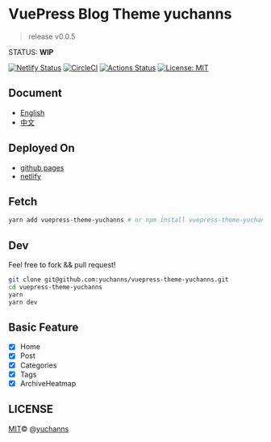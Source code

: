 # VuePress Blog Theme yuchanns

> release v0.0.5

STATUS: **WIP**

[![Netlify Status](https://api.netlify.com/api/v1/badges/adac5706-bf93-419a-a239-782fa94d4358/deploy-status)](https://app.netlify.com/sites/vuepress-theme-yuchanns/deploys)
[![CircleCI](https://circleci.com/gh/yuchanns/vuepress-theme-yuchanns/tree/master.svg?style=svg&circle-token=7d312c35e3cb469cdfef653f334741bb26052888)](https://circleci.com/gh/yuchanns/vuepress-theme-yuchanns/tree/master)
[![Actions Status](https://github.com/yuchanns/vuepress-theme-yuchanns/workflows/Node%20CI/badge.svg)](https://github.com/yuchanns/vuepress-theme-yuchanns/actions)
[![License: MIT](https://img.shields.io/badge/License-MIT-yellow.svg)](https://github.com/yuchanns/vuepress-theme-yuchanns/blob/master/LICENSE)

## Document
* [English](https://vuepress-theme-yuchanns.yuchanns.xyz/posts/2020/01/01/guide-en/)
* [中文](https://vuepress-theme-yuchanns.yuchanns.xyz/posts/2019/12/31/guide/)

## Deployed On
* [github pages](http://demo.yuchanns.xyz)
* [netlify](https://vuepress-theme-yuchanns.yuchanns.xyz/)

## Fetch
```sh
yarn add vuepress-theme-yuchanns # or npm install vuepress-theme-yuchanns
```

## Dev
Feel free to fork && pull request!
```sh
git clone git@github.com:yuchanns/vuepress-theme-yuchanns.git
cd vuepress-theme-yuchanns
yarn
yarn dev
```

## Basic Feature
- [x] Home
- [X] Post
- [x] Categories
- [x] Tags
- [X] ArchiveHeatmap

## LICENSE
[MIT](https://github.com/yuchanns/vuepress-theme-yuchanns/blob/master/LICENSE)© @[yuchanns](https://github.com/yuchanns)
